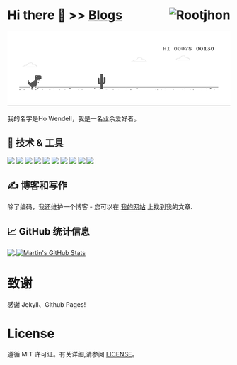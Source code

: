 # Hi there 👋  \>> [Blogs](https://XiaoWendell.github.io/)  <img align="right" src="https://profile-counter.glitch.me/XiaoWendell/count.svg" alt="Rootjhon" />

<!-- [![Header](https://raw.githubusercontent.com/XiaoWendell/XiaoWendell/master/readme_header.png "Header")](https://xiaowen.xyz/) -->
<!-- ![dino](./dino.gif) -->

![dino](./dino.gif)

我的名字是Ho Wendell，我是一名业余爱好者。

## 🔧 技术 & 工具
![](https://img.shields.io/badge/OS-Linux-informational?style=flat&logo=linux&logoColor=white&color=2bbc8a)
![](https://img.shields.io/badge/Editor-Rstudio_IDEA-informational?style=flat&logo=intellij-idea&logoColor=white&color=2bbc8a)
![](https://img.shields.io/badge/Code-Python-informational?style=flat&logo=python&logoColor=white&color=2bbc8a)
![](https://img.shields.io/badge/Code-Matlab-informational?style=flat&logo=go&logoColor=white&color=2bbc8a)
![](https://img.shields.io/badge/Code-R-informational?style=flat&logo=cmake&logoColor=white&color=2bbc8a)
![](https://img.shields.io/badge/Shell-Bash-informational?style=flat&logo=gnu-bash&logoColor=white&color=2bbc8a)
![](https://img.shields.io/badge/Tools-MySQL-informational?style=flat&logo=postgresql&logoColor=white&color=2bbc8a)
![](https://img.shields.io/badge/Tools-PyCharm-informational?style=flat&logo=docker&logoColor=white&color=2bbc8a)
![](https://img.shields.io/badge/Tools-Matlab-informational?style=flat&logo=kubernetes&logoColor=white&color=2bbc8a)
![](https://img.shields.io/badge/Cloud-Digital_Ocean-informational?style=flat&logo=digitalocean&logoColor=white&color=2bbc8a)

## &#x270d; 博客和写作

除了编码，我还维护一个博客 - 您可以在 [我的网站](https://XiaoWendell.github.io/) 上找到我的文章.

## &#x1f4c8; GitHub 统计信息

<a href="https://github.com/XiaoWendell/XiaoWendell">
  <img align="center" src="https://github-readme-stats.vercel.app/api/top-langs/?username=XiaoWendell&hide=java,html,tex&title_color=ffffff&text_color=c9cacc&icon_color=2bbc8a&bg_color=1d1f21&langs_count=3" />
</a>

<a href="https://github.com/XiaoWendell/XiaoWendell">
  <img align="center" src="https://github-readme-stats.vercel.app/api?username=XiaoWendell&show_icons=true&line_height=27&count_private=true&title_color=ffffff&text_color=c9cacc&icon_color=2bbc8a&bg_color=1d1f21" alt="Martin's GitHub Stats" />
</a>

<!--
<a href="https://github.com/XiaoWendell/XiaoWendell.github.io">
  <img align="center" src="https://github-readme-stats.vercel.app/api/pin/?username=XiaoWendell&repo=XiaoWendell.github.io&title_color=ffffff&text_color=c9cacc&icon_color=2bbc8a&bg_color=1d1f21" />
</a>
-->

<!-- 社交媒体图标链接 -->

<!-- 带有填充的图标 -->

[1.1]: http://i.imgur.com/tXSoThF.png (带填充的 Twitter 图标)
[2.1]: http://i.imgur.com/0o48UoR.png (带填充的 GitHub 图标)

<!-- 不带填充的图标 -->

[1.2]: http://i.imgur.com/wWzX9uB.png (不带填充的 Twitter 图标)
[2.2]: http://i.imgur.com/9I6NRUm.png (不带填充的 GitHub 图标)

<!-- 链接到您的社交媒体账户 -->

[1]: https://twitter.com/Wendell74316708
[2]: https://github.com/XiaoWendell

<!-- 资源 -->
<!-- 图标：https://simpleicons.org/ -->
<!-- GitHub 统计信息：https://github.com/anuraghazra/github-readme-stats -->
<!-- Emoji：https://emojipedia.org/emoji/ -->
<!-- HTML Emoji：https://www.fileformat.info/index.htm -->
<!-- Shields：https://shields.io/ -->
<!-- 优秀的 GitHub 个人资料 README：https://github.com/abhisheknaiidu/awesome-github-profile-readme -->

# 致谢
感谢 Jekyll、Github Pages!

# License

遵循 MIT 许可证。有关详细,请参阅 [LICENSE](https://github.com/XiaoWendell/XiaoWendell.github.io/blob/master/LICENSE)。
